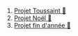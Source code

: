1. [Projet Toussaint :jack_o_lantern:](./1_POO/cours.md)
2. [Projet Noël :christmas_tree:](./2_Huffman/cours.md) 
3. [Projet fin d'année :tada:](./3_flask/flask.md)